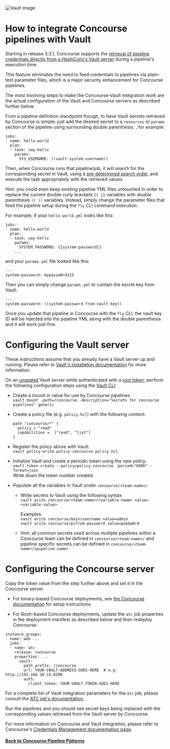 ![Vault image](https://github.com/lsilvapvt/misc-support-files/raw/master/docs/images/concourse-and-vault.png)

# How to integrate Concourse pipelines with Vault

Starting in release 3.3.1, Concourse supports the [retrieval of pipeline credentials directly from a HashiCorp's Vault server](http://concourse.ci/creds.html) during a pipeline's execution time.

This feature eliminates the need to feed credentials to pipelines via plain-text parameter files, which is a major security enhancement for Concourse pipelines.  

The most involving steps to make the Concourse-Vault integration work are the actual configuration of the Vault and Concourse servers as described further below.

From a pipeline definition standpoint though, to have Vault secrets retrieved by Concourse is simple: just add the desired secret to a `resources` or `params` section of the pipeline using surrounding double parenthesis. , for example:

```
jobs:
- name: hello-world
  plan:
  - task: say-hello
    params:
      SYS_USERNAME: ((vault-system-username))
```

Then, when Concourse runs that pipeline/job, it will search for the corresponding secret in Vault, using a [pre-determined search order](http://concourse.ci/creds.html#vault), and execute the task appropriately with the retrieved values.

Hint: you could even keep existing pipeline YML files untouched in order to replace the current double curly brackets `{{ }}` variables with double parenthesis `(( ))` variables. Instead, simply change the parameter files that feed the pipeline setup during the `fly` CLI command execution.

For example, if your `hello-world.yml` looks like this:

```
jobs:
- name: hello-world
  plan:
  - task: say-hello
    params:
      SYSTEM_PASSWORD: {{system-password}}
    ...
```

and your `params.yml` file looked like this:

```
---
system-password: mypassw0rd123
```

Then you can simply change `params.yml` to contain the secret key from Vault:

```
---
system-password: ((system-password-from-vault-key))
```

Once you update that pipeline in Concourse with the `fly` CLI, the vault key ID will be injected into the pipeline YML along with the double parenthesis and it will work just fine.  


# Configuring the Vault server

These instructions assume that you already have a Vault server up and running. Please refer to [Vault's installation documentation](https://www.vaultproject.io/docs/install/index.html) for more information.

On an [unsealed](https://www.vaultproject.io/docs/concepts/seal.html) Vault server while authenticated with a [root token](https://www.vaultproject.io/docs/concepts/tokens.html), perform the following configuration steps using the [Vault CLI](https://www.vaultproject.io/docs/commands/index.html):

* Create a mount in value for use by Concourse pipelines  
  `vault mount -path=/concourse -description="Secrets for concourse pipelines" generic`  

* Create a policy file (e.g. `policy.hcl`) with the following content:  

  ```
  path "concourse/*" {
    policy = "read"
    capabilities =  ["read", "list"]
  }
  ```  

* Register the policy above with Vault:  
  `vault policy-write policy-concourse policy.hcl`

* Initialize Vault and create a periodic token using the new policy:  
  `vault token-create --policy=policy-concourse -period="600h" -format=json`  
  Write down the token number created.  

* Populate all the variables in Vault under `concourse/<team-name>/`  

  - Write secrets to Vault using the following syntax  
    `vault write concourse/<team-name>/<variable-name> value=<variable-value>`  

    Examples:  
    `vault write concourse/main/username value=admin`   
    `vault write concourse/pcf/om-password value=pa$$w0rd`   

  -  Hint: all common secrets used across multiple pipelines within a Concourse team can be defined in `concourse/<team-name>/` and pipeline specific secrets can be defined in `concourse/<team-name>/<pipeline-name>`  


# Configuring the Concourse server

Copy the token value from the step further above and set it in the Concourse server.

* For binary-based Concourse deployments, see [the Concourse documentation](http://concourse.ci/creds.html) for setup instructions.

* For Bosh-based Concourse deployments, update the `atc` job properties in the deployment manifest as described below and then redeploy Concourse:

```...
instance_groups:
- name: web ...
  jobs:
  - name: atc
    release: concourse
    properties: ...
      vault:
        path_prefix: /concourse
        url: YOUR-VAULT-ADDRESS-GOES-HERE  # e.g. http://192.168.10.15:8200
        auth:
          client_token: YOUR-VAULT-TOKEN-GOES-HERE
```  

For a complete list of Vault integration parameters for the `atc` job, please consult the [ATC job's documentation](https://bosh.io/jobs/atc?source=github.com/concourse/concourse#p=vault).


Run the pipelines and you should see secret keys being replaced with the corresponding values retrieved from the Vault server by Concourse.

For more information on Concourse and Vault integration, please refer to Concourse's [Credentials Management documentation page](http://concourse.ci/creds.html).

#### [Back to Concourse Pipeline Patterns](..)
